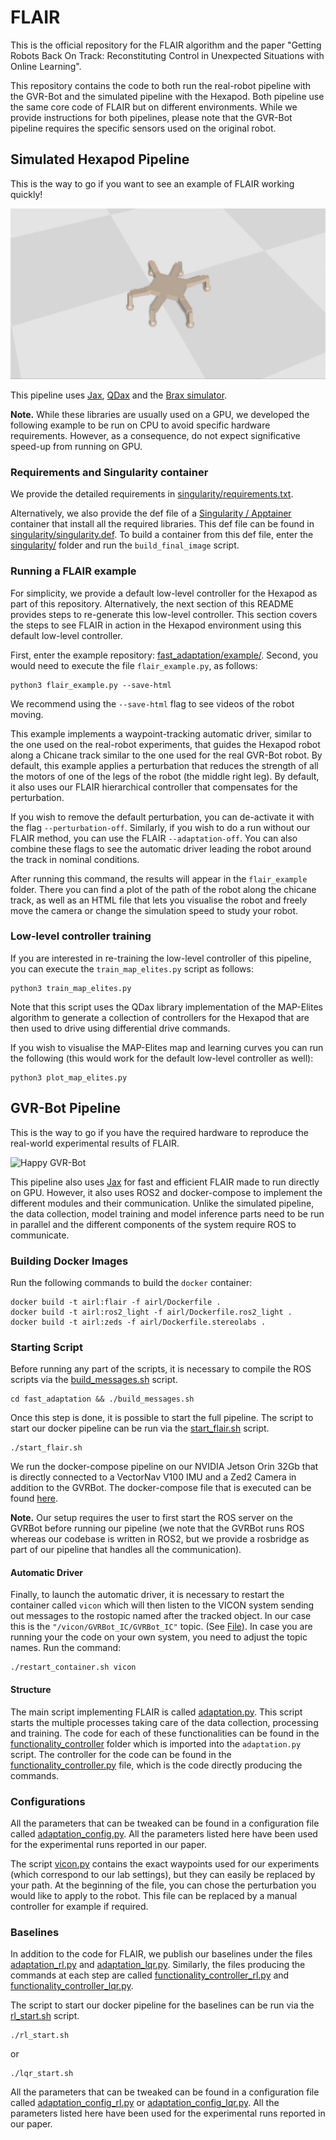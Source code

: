 # FLAIR

This is the official repository for the FLAIR algorithm and the paper "Getting Robots Back On Track: Reconstituting Control in Unexpected Situations with Online Learning".

This repository contains the code to both run the real-robot pipeline with the GVR-Bot and the simulated pipeline with the Hexapod. Both pipeline use the same core code of FLAIR but on different environments. 
While we provide instructions for both pipelines, please note that the GVR-Bot pipeline requires the specific sensors used on the original robot. 

## Simulated Hexapod Pipeline

This is the way to go if you want to see an example of FLAIR working quickly!

![Happy Hexapod](./fast_adaptation/example/gifs/hexapod.gif)

This pipeline uses [Jax](https://docs.jax.dev/en/latest/index.html), [QDax](https://github.com/adaptive-intelligent-robotics/QDax) and the [Brax simulator](https://github.com/google/brax). 

**Note.** While these libraries are usually used on a GPU, we developed the following example to be run on CPU to avoid specific hardware requirements. 
However, as a consequence, do not expect significative speed-up from running on GPU. 

### Requirements and Singularity container

We provide the detailed requirements in [singularity/requirements.txt](./singularity/requirements.txt).

Alternatively, we also provide the def file of a [Singularity / Apptainer](https://apptainer.org/docs/user/latest/) container that install all the required libraries. This def file can be found in [singularity/singularity.def](./singularity/singularity.def). To build a container from this def file, enter the [singularity/](./singularity/) folder and run the `build_final_image` script. 

### Running a FLAIR example

For simplicity, we provide a default low-level controller for the Hexapod as part of this repository. 
Alternatively, the next section of this README provides steps to re-generate this low-level controller. 
This section covers the steps to see FLAIR in action in the Hexapod environment using this default low-level controller.

First, enter the example repository: [fast\_adaptation/example/](./fast_adaptation/example/).
Second, you would need to execute the file `flair_example.py`, as follows:

```
python3 flair_example.py --save-html
```

We recommend using the `--save-html` flag to see videos of the robot moving. 

This example implements a waypoint-tracking automatic driver, similar to the one used on the real-robot experiments, that guides the Hexapod robot along a Chicane track similar to the one used for the real GVR-Bot robot. 
By default, this example applies a perturbation that reduces the strength of all the motors of one of the legs of the robot (the middle right leg). By default, it also uses our FLAIR hierarchical controller that compensates for the perturbation. 

If you wish to remove the default perturbation, you can de-activate it with the flag `--perturbation-off`. Similarly, if you wish to do a run without our FLAIR method, you can use the FLAIR `--adaptation-off`. You can also combine these flags to see the automatic driver leading the robot around the track in nominal conditions. 

After running this command, the results will appear in the `flair_example` folder. There you can find a plot of the path of the robot along the chicane track, as well as an HTML file that lets you visualise the robot and freely move the camera or change the simulation speed to study your robot. 


### Low-level controller training

If you are interested in re-training the low-level controller of this pipeline, you can execute the `train_map_elites.py` script as follows:

```
python3 train_map_elites.py
```

Note that this script uses the QDax library implementation of the MAP-Elites algorithm to generate a collection of controllers for the Hexapod that are then used to drive using differential drive commands. 

If you wish to visualise the MAP-Elites map and learning curves you can run the following (this would work for the default low-level controller as well):

```
python3 plot_map_elites.py
```


## GVR-Bot Pipeline

This is the way to go if you have the required hardware to reproduce the real-world experimental results of FLAIR. 

![Happy GVR-Bot](./fast_adaptation/example/gifs/gvr_bot.gif)

This pipeline also uses [Jax](https://docs.jax.dev/en/latest/index.html) for fast and efficient FLAIR made to run directly on GPU. However, it also uses ROS2 and docker-compose to implement the different modules and their communication. 
Unlike the simulated pipeline, the data collection, model training and model inference parts need to be run in parallel and the different components of the system require ROS to communicate. 


### Building Docker Images

Run the following commands to build the `docker` container:

```
docker build -t airl:flair -f airl/Dockerfile .
docker build -t airl:ros2_light -f airl/Dockerfile.ros2_light .
docker build -t airl:zeds -f airl/Dockerfile.stereolabs .
```

### Starting Script

Before running any part of the scripts, it is necessary to compile the ROS scripts via the [build_messages.sh](fast_adaptation/bin/build_messages.sh) script.
```
cd fast_adaptation && ./build_messages.sh
```

Once this step is done, it is possible to start the full pipeline.
The script to start our docker pipeline can be run via the [start_flair.sh](fast_adaptation/bin/start_flair.sh) script.
```
./start_flair.sh
```

We run the docker-compose pipeline on our NVIDIA Jetson Orin 32Gb that is directly connected to a VectorNav V100 IMU and a Zed2 Camera in addition to the GVRBot. The docker-compose file that is executed can be found [here](fast_adaptation/docker_compose_flair.yaml).


**Note.** Our setup requires the user to first start the ROS server on the GVRBot before running our pipeline (we note that the GVRBot runs ROS whereas our codebase is written in ROS2, but we provide a rosbridge as part of our pipeline that handles all the communication).


#### Automatic Driver

Finally, to launch the automatic driver, it is necessary to restart the container called `vicon` which will then listen to the VICON system sending out messages to the rostopic named after the tracked object. In our case this is the `"/vicon/GVRBot_IC/GVRBot_IC"` topic. (See [File](fast_adaptation/src/flair/flair/vicon.py)). In case you are running your the code on your own system, you need to adjust the topic names.
Run the command:

```
./restart_container.sh vicon
```

#### Structure

The main script implementing FLAIR is called [adaptation.py](fast_adaptation/src/flair/flair/adaptation.py). This script starts the multiple processes taking care of the data collection, processing and training. The code for each of these functionalities can be found in the [functionality_controller](fast_adaptation/src/flair/functionality_controller) folder which is imported into the `adaptation.py` script. The controller for the code can be found in the [functionality_controller.py](fast_adaptation/src/flair/functionality_controller/functionality_controller.py) file, which is the code directly producing the commands.

### Configurations

All the parameters that can be tweaked can be found in a configuration file called [adaptation_config.py](fast_adaptation/src/flair/flair/adaptation_config.py). All the parameters listed here have been used for the experimental runs reported in our paper.

The script [vicon.py](fast_adaptation/src/flair/flair/vicon.py) contains the exact waypoints used for our experiments (which correspond to our lab settings), but they can easily be replaced by your path. At the beginning of the file, you can chose the perturbation you would like to apply to the robot. This file can be replaced by a manual controller for example if required.

### Baselines

In addition to the code for FLAIR, we publish our baselines under the files [adaptation_rl.py](fast_adaptation/src/flair/flair/adaptation_rl.py) and [adaptation_lqr.py](fast_adaptation/src/flair/flair/adaptation_lqr.py). Similarly, the files producing the commands at each step are called [functionality_controller_rl.py](fast_adaptation/src/flair/functionality_controller/functionality_controller_rl.py) and [functionality_controller_lqr.py](fast_adaptation/src/flair/functionality_controller/functionality_controller_lqr.py).

The script to start our docker pipeline for the baselines can be run via the [rl_start.sh](fast_adaptation/bin/rl_start.sh) script.
```
./rl_start.sh
```

or 
```
./lqr_start.sh
```
All the parameters that can be tweaked can be found in a configuration file called [adaptation_config_rl.py](fast_adaptation/src/flair/flair/adaptation_config_rl.py) or [adaptation_config_lqr.py](fast_adaptation/src/flair/flair/adaptation_config_lqr.py). All the parameters listed here have been used for the experimental runs reported in our paper.

